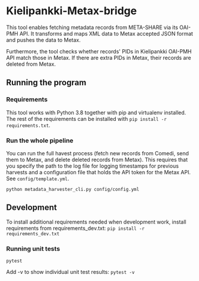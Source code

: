 # Kielipankki-Metax-bridge

This tool enables fetching metadata records from META-SHARE via its OAI-PMH API. It transforms and maps XML data to Metax accepted JSON format and pushes the data to Metax.

Furthermore, the tool checks whether records' PIDs in Kielipankki OAI-PMH API match those in Metax. If there are extra PIDs in Metax, their records are deleted from Metax.

## Running the program


### Requirements
This tool works with Python 3.8 together with pip and virtualenv installed. The rest of the requirements can be installed with ```pip install -r requirements.txt```.


### Run the whole pipeline

You can run the full havest process (fetch new records from Comedi, send them to Metax, and delete deleted records from Metax). This requires that you specify the path to the log file for logging timestamps for previous harvests and a configuration file that holds the API token for the Metax API. See `config/template.yml`.

```
python metadata_harvester_cli.py config/config.yml
```


## Development
To install additional requirements needed when development work, install requirements from requirements_dev.txt:
```pip install -r requirements_dev.txt```

### Running unit tests
```pytest```

Add -v to show individual unit test results:
```pytest -v```
